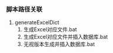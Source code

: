 ### 脚本路径关联

1. generateExcelDict
   1. 生成Excel对应文件.bat
   2. 生成Excel对应文件并插入数据库.bat
   3. 无视版本生成并插入数据库.bat